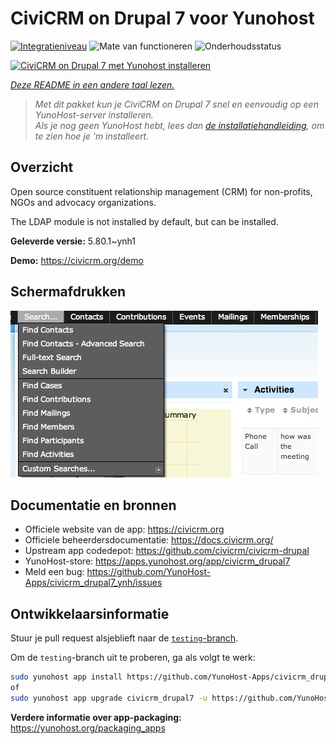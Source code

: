 <!--
NB: Deze README is automatisch gegenereerd door <https://github.com/YunoHost/apps/tree/master/tools/readme_generator>
Hij mag NIET handmatig aangepast worden.
-->

# CiviCRM on Drupal 7 voor Yunohost

[![Integratieniveau](https://apps.yunohost.org/badge/integration/civicrm_drupal7)](https://ci-apps.yunohost.org/ci/apps/civicrm_drupal7/)
![Mate van functioneren](https://apps.yunohost.org/badge/state/civicrm_drupal7)
![Onderhoudsstatus](https://apps.yunohost.org/badge/maintained/civicrm_drupal7)

[![CiviCRM on Drupal 7 met Yunohost installeren](https://install-app.yunohost.org/install-with-yunohost.svg)](https://install-app.yunohost.org/?app=civicrm_drupal7)

*[Deze README in een andere taal lezen.](./ALL_README.md)*

> *Met dit pakket kun je CiviCRM on Drupal 7 snel en eenvoudig op een YunoHost-server installeren.*  
> *Als je nog geen YunoHost hebt, lees dan [de installatiehandleiding](https://yunohost.org/install), om te zien hoe je 'm installeert.*

## Overzicht

Open source constituent relationship management (CRM) for non-profits, NGOs and advocacy organizations.

The LDAP module is not installed by default, but can be installed.


**Geleverde versie:** 5.80.1~ynh1

**Demo:** <https://civicrm.org/demo>

## Schermafdrukken

![Schermafdrukken van CiviCRM on Drupal 7](./doc/screenshots/screenshot.png)

## Documentatie en bronnen

- Officiele website van de app: <https://civicrm.org>
- Officiele beheerdersdocumentatie: <https://docs.civicrm.org/>
- Upstream app codedepot: <https://github.com/civicrm/civicrm-drupal>
- YunoHost-store: <https://apps.yunohost.org/app/civicrm_drupal7>
- Meld een bug: <https://github.com/YunoHost-Apps/civicrm_drupal7_ynh/issues>

## Ontwikkelaarsinformatie

Stuur je pull request alsjeblieft naar de [`testing`-branch](https://github.com/YunoHost-Apps/civicrm_drupal7_ynh/tree/testing).

Om de `testing`-branch uit te proberen, ga als volgt te werk:

```bash
sudo yunohost app install https://github.com/YunoHost-Apps/civicrm_drupal7_ynh/tree/testing --debug
of
sudo yunohost app upgrade civicrm_drupal7 -u https://github.com/YunoHost-Apps/civicrm_drupal7_ynh/tree/testing --debug
```

**Verdere informatie over app-packaging:** <https://yunohost.org/packaging_apps>
